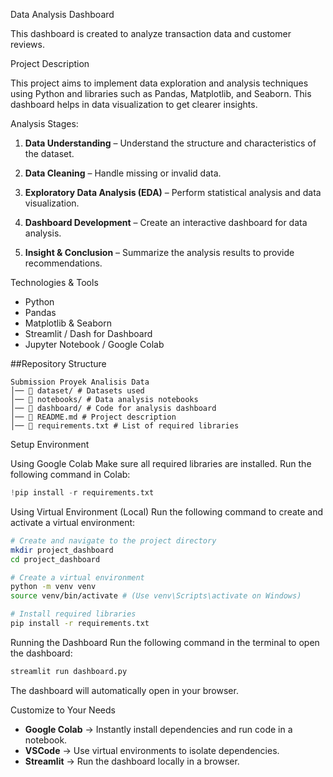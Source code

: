 Data Analysis Dashboard

This dashboard is created to analyze transaction data and customer reviews.

Project Description

This project aims to implement data exploration and analysis techniques using Python and libraries such as Pandas, Matplotlib, and Seaborn. This dashboard helps in data visualization to get clearer insights.

Analysis Stages:

1. **Data Understanding** – Understand the structure and characteristics of the dataset.

2. **Data Cleaning** – Handle missing or invalid data.

3. **Exploratory Data Analysis (EDA)** – Perform statistical analysis and data visualization.

4. **Dashboard Development** – Create an interactive dashboard for data analysis.

5. **Insight & Conclusion** – Summarize the analysis results to provide recommendations.

Technologies & Tools
- Python
- Pandas
- Matplotlib & Seaborn
- Streamlit / Dash for Dashboard
- Jupyter Notebook / Google Colab

##Repository Structure
```
Submission Proyek Analisis Data
│── 📁 dataset/ # Datasets used
│── 📁 notebooks/ # Data analysis notebooks
│── 📁 dashboard/ # Code for analysis dashboard
│── 📄 README.md # Project description
│── 📄 requirements.txt # List of required libraries
```

Setup Environment

Using Google Colab
Make sure all required libraries are installed. Run the following command in Colab:
```python
!pip install -r requirements.txt
```

Using Virtual Environment (Local)
Run the following command to create and activate a virtual environment:
```bash
# Create and navigate to the project directory
mkdir project_dashboard
cd project_dashboard

# Create a virtual environment
python -m venv venv
source venv/bin/activate # (Use venv\Scripts\activate on Windows)

# Install required libraries
pip install -r requirements.txt
```

Running the Dashboard
Run the following command in the terminal to open the dashboard:
```bash
streamlit run dashboard.py
```
The dashboard will automatically open in your browser.

Customize to Your Needs
- **Google Colab** → Instantly install dependencies and run code in a notebook.
- **VSCode** → Use virtual environments to isolate dependencies.
- **Streamlit** → Run the dashboard locally in a browser.
